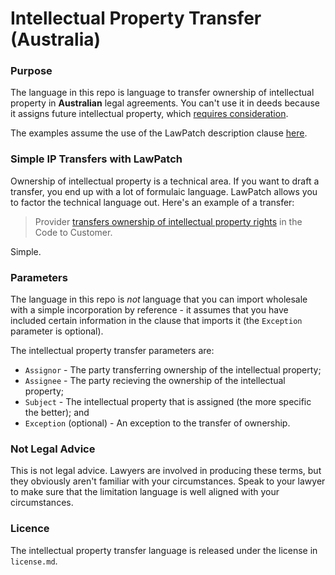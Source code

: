 # Intellectual Property Transfer (Australia)

### Purpose

The language in this repo is language to transfer ownership of intellectual property in **Australian** legal agreements.  You can't use it in deeds because it assigns future intellectual property, which [requires consideration](http://example.comj).

The examples assume the use of the LawPatch description clause <a href="https://github.com/lawpatch/lawpatch-docs" target="_blank">here</a>.

### Simple IP Transfers with LawPatch

Ownership of intellectual property is a technical area.  If you want to draft a transfer, you end up with a lot of formulaic language.  LawPatch allows you to factor the technical language out.  Here's an example of a transfer:

> Provider <a href="" target="_blank">transfers ownership of intellectual property rights</a> in the Code to Customer.

Simple.

### Parameters

The language in this repo is *not* language that you can import wholesale with a simple incorporation by reference - it assumes that you have included certain information in the clause that imports it (the `Exception` parameter is optional).

The intellectual property transfer parameters are:

- `Assignor` - The party transferring ownership of the intellectual property;
- `Assignee` - The party recieving the ownership of the intellectual property; 
- `Subject` - The intellectual property that is assigned (the more specific the better); and
- `Exception` (optional) - An exception to the transfer of ownership.

### Not Legal Advice

This is not legal advice.  Lawyers are involved in producing these terms, but they obviously aren't familiar with your circumstances.  Speak to your lawyer to make sure that the limitation language is well aligned with your circumstances.

### Licence

The intellectual property transfer language is released under the license in `license.md`.
